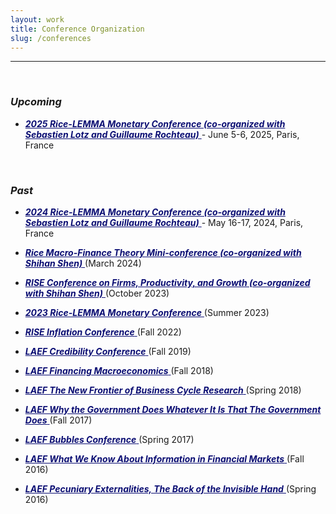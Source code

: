 ```yaml
---
layout: work
title: Conference Organization
slug: /conferences
---
```


---

<br />

### ***Upcoming***

- <a style="color: #0b0e73" href="./assets/pdfs/2025 Rice-LEMMA Program.pdf" target="_blank" rel="noopener noreferrer" color="blue">***2025 Rice-LEMMA Monetary Conference (co-organized with Sebastien Lotz and Guillaume Rochteau)*** </a>  - June 5-6, 2025, Paris, France

<br />

### ***Past***

- <a style="color: #0b0e73" href="./assets/pdfs/2024 Rice-LEMMA Program.pdf" target="_blank" rel="noopener noreferrer" color="blue">***2024 Rice-LEMMA Monetary Conference (co-organized with Sebastien Lotz and Guillaume Rochteau)*** </a>  - May 16-17, 2024, Paris, France

- <a style="color: #0b0e73" href="https://economics.rice.edu/sites/g/files/bxs4046/files/inline-files/Rice%20Macro-Finance%20Mini-conference.pdf" target="_blank" rel="noopener noreferrer" color="blue">***Rice Macro-Finance Theory Mini-conference (co-organized with Shihan Shen)*** </a>  (March 2024)

- <a style="color: #0b0e73" href="https://economics.rice.edu/rice-conference-firms-productivity-and-growth" target="_blank" rel="noopener noreferrer" color="blue">***RISE Conference on Firms, Productivity, and Growth (co-organized with Shihan Shen)*** </a>  (October 2023)

- <a style="color: #0b0e73" href="https://economics.rice.edu/rice-lemma-monetary-conf" target="_blank" rel="noopener noreferrer" color="blue">***2023 Rice-LEMMA Monetary Conference*** </a>  (Summer 2023)

-  <a style="color: #0b0e73" href="https://economics.rice.edu/rise-inflation-conf" target="_blank" rel="noopener noreferrer" color="blue">***RISE Inflation Conference*** </a>  (Fall 2022)

-  <a style="color: #0b0e73" href="https://laef.ucsb.edu/programs/credagenda.pdf" target="_blank" rel="noopener noreferrer" color="blue">***LAEF Credibility Conference*** </a>  (Fall 2019)

-  <a style="color: #0b0e73" href="https://laef.ucsb.edu/programs/FinMacagenda.pdf" target="_blank" rel="noopener noreferrer" color="blue">***LAEF Financing Macroeconomics*** </a>  (Fall 2018)

-  <a style="color: #0b0e73" href="https://laef.ucsb.edu/programs/New%20Frontiers%20agenda%20-%20draft.pdf" target="_blank" rel="noopener noreferrer" color="blue">***LAEF The New Frontier of Business Cycle Research*** </a>  (Spring 2018)

-  <a style="color: #0b0e73" href="https://laef.ucsb.edu/programs/gov_program.pdf" target="_blank" rel="noopener noreferrer" color="blue">***LAEF Why the Government Does Whatever It Is That The Government Does*** </a>  (Fall 2017)

-  <a style="color: #0b0e73" href="https://laef.ucsb.edu/programs/Bubblesagenda.pdf" target="_blank" rel="noopener noreferrer" color="blue">***LAEF Bubbles Conference*** </a>  (Spring 2017)

-  <a style="color: #0b0e73" href="https://laef.ucsb.edu/programs/agenda%20Info_Fin_mkts.pdf" target="_blank" rel="noopener noreferrer" color="blue">***LAEF What We Know About Information in Financial Markets*** </a>  (Fall 2016)

-  <a style="color: #0b0e73" href="https://laef.ucsb.edu/programs/Schedule.Pecuniary.pdf" target="_blank" rel="noopener noreferrer" color="blue">***LAEF Pecuniary Externalities, The Back of the Invisible Hand*** </a>  (Spring 2016)

<br />
